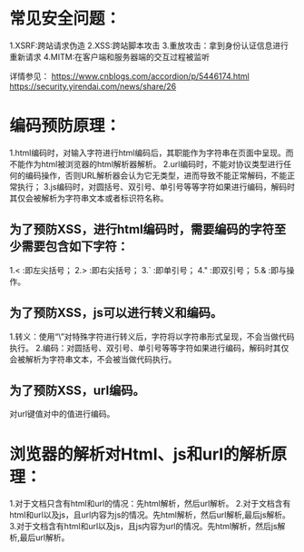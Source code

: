 
# 常见安全问题：

1.XSRF:跨站请求伪造
2.XSS:跨站脚本攻击
3.重放攻击：拿到身份认证信息进行重新请求
4.MITM:在客户端和服务器端的交互过程被监听


详情参见：
https://www.cnblogs.com/accordion/p/5446174.html
https://security.yirendai.com/news/share/26


# 编码预防原理：
1.html编码时，对输入字符进行html编码后，其职能作为字符串在页面中呈现。而不能作为html被浏览器的html解析器解析。
2.url编码时，不能对协议类型进行任何的编码操作，否则URL解析器会认为它无类型，进而导致不能正常解码，不能正常执行；
3.js编码时，对圆括号、双引号、单引号等等字符如果进行编码，解码时其仅会被解析为字符串文本或者标识符名称。

## 为了预防XSS，进行html编码时，需要编码的字符至少需要包含如下字符：
  1.< :即左尖括号；
  2.> :即右尖括号；
  3.` :即单引号；
  4." :即双引号；
  5.& :即与操作。

## 为了预防XSS，js可以进行转义和编码。
  1.转义：使用“\”对特殊字符进行转义后，字符将以字符串形式呈现，不会当做代码执行。
  2.编码：对圆括号、双引号、单引号等等字符如果进行编码，解码时其仅会被解析为字符串文本，不会被当做代码执行。

## 为了预防XSS，url编码。
  对url键值对中的值进行编码。

# 浏览器的解析对Html、js和url的解析原理：
  1.对于文档只含有html和url的情况：先html解析，然后url解析。
  2.对于文档含有html和url以及js，且url内容为js的情况。先html解析，然后url解析,最后js解析。
  3.对于文档含有html和url以及js，且js内容为url的情况。先html解析，然后js解析,最后url解析。


